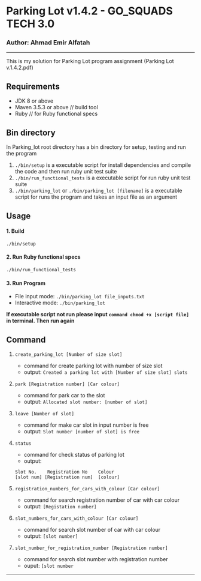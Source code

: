 # Parking Lot v1.4.2 - GO_SQUADS TECH 3.0
### Author: Ahmad Emir Alfatah
<hr>
This is my solution for Parking Lot program assignment (<a>Parking Lot v.1.4.2.pdf</a>)

## Requirements
- JDK 8 or above
- Maven 3.5.3 or above // build tool
- Ruby // for Ruby functional specs

## Bin directory
In Parking_lot root directory has a bin directory for setup, testing and run the program
1. ```./bin/setup``` is a executable script for install dependencies and compile the code and then run ruby unit test suite
2. ```./bin/run_functional_tests``` is a executable script for run ruby unit test suite
3. ```./bin/parking_lot```
        or
    ```./bin/parking_lot [filename]``` is a executable script for runs the program and takes an input file as an argument


## Usage
#### 1. Build
```./bin/setup```
#### 2. Run Ruby functional specs
```./bin/run_functional_tests```
#### 3. Run Program
- File input mode:
```./bin/parking_lot file_inputs.txt```
- Interactive mode:
```./bin/parking_lot```

<b>If executable script not run please input ```command chmod +x [script file]``` in terminal. Then run again</b>


## Command
1. `create_parking_lot [Number of size slot]` 
    - command for create parking lot with number of size slot
    - output: `Created a parking lot with [Number of size slot] slots`

2. `park [Registration number] [Car colour]`
    - command for park car to the slot
    - output: `Allocated slot number: [number of slot]`

3. `leave [Number of slot]`
    - command for make car slot in input number is free
    - output: `Slot number [number of slot] is free`

4. `status`
    - command for check status of parking lot
    - output:
    ```
    Slot No.    Registration No    Colour
    [slot num] [Registration num]  [colour]
    ```

5. `registration_numbers_for_cars_with_colour [Car colour]`
    - command for search registration number of car with car colour
    - output: `[Registation number]`

6. `slot_numbers_for_cars_with_colour [Car colour]`
    - command for search slot number of car with car colour
    - output: `[slot number]`
    
7. `slot_number_for_registration_number [Registration number]`
    - command for search slot number with registration number
    - ouput: `[slot number`
<hr>

